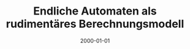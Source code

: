 ---
title: Endliche Automaten als rudimentäres Berechnungsmodell
description: Lernzettel - Endliche Automaten, formale Sprachen und Entscheidbarkeit
draft: true
date: 2000-01-01
tags:
---